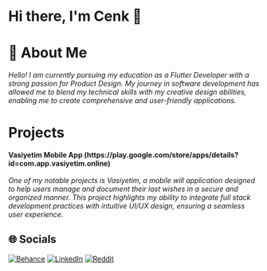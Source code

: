 <h1> Hi there, I'm Cenk 👋
</h1>
<h1>💫 About Me </h1>
<i>Hello! I am currently pursuing my education as a Flutter Developer with a strong passion for Product Design. My journey in software development has allowed me to blend my technical skills with my creative design abilities, enabling me to create comprehensive and user-friendly applications.</i>
<br><h1><b>Projects</b><br></h1><b>Vasiyetim Mobile App (https://play.google.com/store/apps/details?id=com.app.vasiyetim.online) </b><br><i><br>One of my notable projects is Vasiyetim, a mobile will application designed to help users manage and document their last wishes in a secure and organized manner. This project highlights my ability to integrate full stack development practices with intuitive UI/UX design, ensuring a seamless user experience.</i></br>

## 🌐 Socials
[![Behance](https://img.shields.io/badge/Behance-1769ff?logo=behance&logoColor=white)](https://behance.net/cenkyelok1) [![LinkedIn](https://img.shields.io/badge/LinkedIn-%230077B5.svg?logo=linkedin&logoColor=white)](https://linkedin.com/in/cenkyelok) [![Reddit](https://img.shields.io/badge/Reddit-%23FF4500.svg?logo=Reddit&logoColor=white)](https://reddit.com/user/skyfrygg) 

